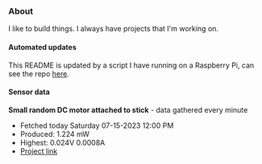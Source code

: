 ### About
I like to build things. I always have projects that I'm working on.

#### Automated updates
This README is updated by a script I have running on a Raspberry Pi, can see the repo [here](https://github.com/jdc-cunningham/raspi-git-repo-updater).

#### Sensor data


**Small random DC motor attached to stick** - data gathered every minute
- Fetched today Saturday 07-15-2023 12:00 PM
- Produced: 1.224 mW
- Highest: 0.024V 0.0008A
- [Project link](https://github.com/jdc-cunningham/turbine-raspi)